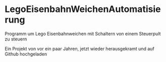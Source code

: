 # LegoEisenbahnWeichenAutomatisierung
Programm um Lego Eisenbahnweichen mit Schaltern von einem Steuerpult zu steuern


Ein Projekt von vor ein paar Jahren, jetzt wieder herausgekramt und auf Github hochgeladen
